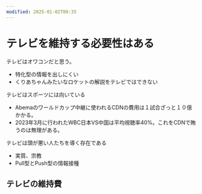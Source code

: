 ```yaml
---
modified: 2025-01-02T00:35
---
```

# テレビを維持する必要性はある

テレビはオワコンだと思う。

- 特化型の情報を出しにくい  
- くりあちゃんみたいなロケットの解説をテレビではできない  

テレビはスポーツには向いている

- Abemaのワールドカップ中継に使われるCDNの費用は１試合ざっと１０億かかる。  
- 2023年3月に行われたWBC日本VS中国は平均視聴率40%。これをCDNで賄うのは無理がある。  

テレビは頭が悪い人たちを導く存在である

- 実質、宗教  
- Pull型とPush型の情報接種  

## テレビの維持費